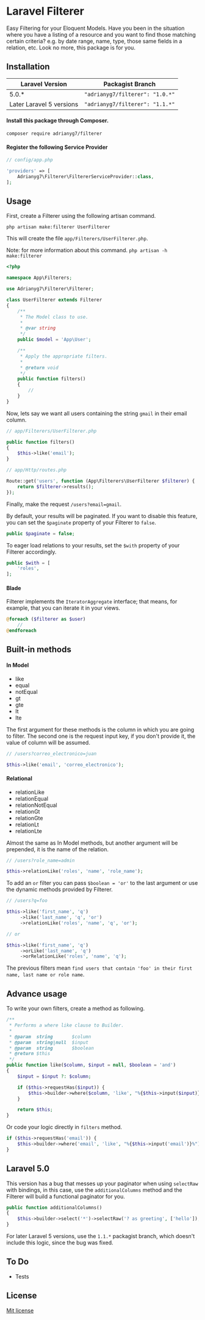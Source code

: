 # Laravel Filterer
Easy Filtering for your Eloquent Models.
Have you been in the situation where you have a listing of a resource and you want to find those matching certain criteria? e.g. by date range, name, type, those same fields in a relation, etc.
Look no more, this package is for you.

## Installation
| Laravel Version  | Packagist Branch |
|---|---|
| 5.0.*  | `"adrianyg7/filterer": "1.0.*"`   |
| Later Laravel 5 versions  | `"adrianyg7/filterer": "1.1.*"` |

#### Install this package through Composer.
```shell
composer require adrianyg7/filterer
```

#### Register the following Service Provider
```php
// config/app.php

'providers' => [
    Adrianyg7\Filterer\FiltererServiceProvider::class,
];
```

## Usage
First, create a Filterer using the following artisan command.
```shell
php artisan make:filterer UserFilterer
```
This will create the file `app/Filterers/UserFilterer.php`.

Note: for more information about this command. `php artisan -h make:filterer`
```php
<?php

namespace App\Filterers;

use Adrianyg7\Filterer\Filterer;

class UserFilterer extends Filterer
{
    /**
     * The Model class to use.
     *
     * @var string
     */
    public $model = 'App\User';

    /**
     * Apply the appropriate filters.
     *
     * @return void
     */
    public function filters()
    {
        //
    }
}
```
Now, lets say we want all users containing the string `gmail` in their email column.
```php
// app/Filterers/UserFilterer.php

public function filters()
{
    $this->like('email');
}
```
```php
// app/Http/routes.php

Route::get('users', function (App\Filterers\UserFilterer $filterer) {
    return $filterer->results();
});
```
Finally, make the request `/users?email=gmail`.

By default, your results will be paginated. If you want to disable this feature, you can set the `$paginate` property of your Filterer to `false`.
```php
public $paginate = false;
```

To eager load relations to your results, set the `$with` property of your Filterer accordingly.
```php
public $with = [
    'roles',
];
```

#### Blade
Filterer implements the `IteratorAggregate` interface; that means, for example, that you can iterate it in your views.
```php
@foreach ($filterer as $user)
    // 
@endforeach
```

## Built-in methods
#### In Model
- like
- equal
- notEqual
- gt
- gte
- lt
- lte

The first argument for these methods is the column in which you are going to filter.
The second one is the request input key, if you don't provide it, the value of column will be assumed.
```php
// /users?correo_electronico=juan

$this->like('email', 'correo_electronico');
```

#### Relational
- relationLike
- relationEqual
- relationNotEqual
- relationGt
- relationGte
- relationLt
- relationLte

Almost the same as In Model methods, but another argument will be prepended, it is the name of the relation.
```php
// /users?role_name=admin

$this->relationLike('roles', 'name', 'role_name');
```

To add an `or` filter you can pass `$boolean = 'or'` to the last argument or use the dynamic methods provided by Filterer.
```php
// /users?q=foo

$this->like('first_name', 'q')
     ->like('last_name', 'q', 'or')
     ->relationLike('roles', 'name', 'q', 'or');

// or

$this->like('first_name', 'q')
     ->orLike('last_name', 'q')
     ->orRelationLike('roles', 'name', 'q');
```
The previous filters mean `find users that contain 'foo' in their first name, last name or role name`.

## Advance usage
To write your own filters, create a method as following.

```php
/**
 * Performs a where like clause to Builder.
 *
 * @param  string       $column
 * @param  string|null  $input
 * @param  string       $boolean
 * @return $this
 */
public function like($column, $input = null, $boolean = 'and')
{
    $input = $input ?: $column;

    if ($this->requestHas($input)) {
        $this->builder->where($column, 'like', "%{$this->input($input)}%", $boolean);
    }

    return $this;
}
```

Or code your logic directly in `filters` method.
```php
if ($this->requestHas('email')) {
    $this->builder->where('email', 'like', "%{$this->input('email')}%");
}
```

## Laravel 5.0 
This version has a bug that messes up your paginator when using `selectRaw` with bindings, in this case, use the `additionalColumns` method and the Filterer will build a functional paginator for you.
```php
public function additionalColumns()
{
    $this->builder->select('*')->selectRaw('? as greeting', ['hello']);
}
```
For later Laravel 5 versions, use the `1.1.*` packagist branch, which doesn't include this logic, since the bug was fixed.

## To Do
- Tests

## License
[Mit license](https://github.com/adrianyg7/filterer/blob/master/LICENSE)
